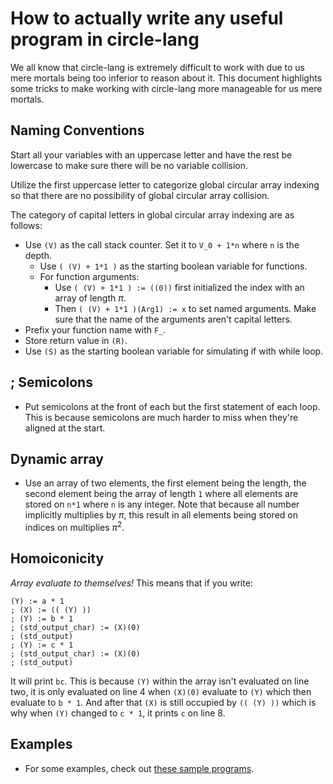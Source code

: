 # How to actually write any useful program in circle-lang
We all know that circle-lang is extremely difficult to work with due to us mere
mortals being too inferior to reason about it. This document highlights some
tricks to make working with circle-lang more manageable for us mere mortals.

## Naming Conventions
Start all your variables with an uppercase letter and have the rest be lowercase
to make sure there will be no variable collision.

Utilize the first uppercase letter to categorize global circular array indexing
so that there are no possibility of global circular array collision.

The category of capital letters in global circular array indexing are as
follows:
- Use `(V)` as the call stack counter. Set it to `V_0 + 1*n` where `n` is
  the depth.
  - Use `( (V) + 1*1 )` as the starting boolean variable for functions.
  - For function arguments:
    - Use `( (V) + 1*1 ) := ((0))` first initialized the index with an array of
      length $\pi$.
    - Then `( (V) + 1*1 )(Arg1) := x` to set named arguments. Make sure that the
      name of the arguments aren't capital letters.
- Prefix your function name with `F_`.
- Store return value in `(R)`.
- Use `(S)` as the starting boolean variable for simulating if with while
  loop.

## ; Semicolons
- Put semicolons at the front of each but the first statement of each loop. This
  is because semicolons are much harder to miss when they're aligned at the
  start.

## Dynamic array
- Use an array of two elements, the first element being the length, the second
  element being the array of length `1` where all elements are stored on `n*1`
  where `n` is any integer. Note that because all number implicitly multiplies
  by $\pi$, this result in all elements being stored on indices on multiplies
  $\pi^2$.

## Homoiconicity
*Array evaluate to themselves!* This means that if you write:
```
(Y) := a * 1
; (X) := (( (Y) ))
; (Y) := b * 1
; (std_output_char) := (X)(0)
; (std_output)
; (Y) := c * 1
; (std_output_char) := (X)(0)
; (std_output)
```
It will print `bc`. This is because `(Y)` within the array isn't evaluated on
line two, it is only evaluated on line 4 when `(X)(0)` evaluate to `(Y)` which
then evaluate to `b * 1`. And after that `(X)` is still occupied by `(( (Y) ))`
which is why when `(Y)` changed to `c * 1`, it prints `c` on line 8.

## Examples
- For some examples, check out [these sample programs](./sample-program/).
